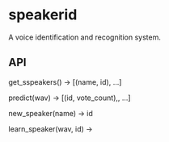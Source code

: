 # speakerid
A voice identification and recognition system.

## API
get_sspeakers() -> [(name, id), ...]

predict(wav) -> [(id, vote_count),, ...]

new_speaker(name) -> id

learn_speaker(wav, id) ->
